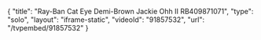 {
    "title": "Ray-Ban Cat Eye Demi-Brown Jackie Ohh II RB409871071",
    "type": "solo",
    "layout": "iframe-static",
    "videoId": "91857532",
    "url": "\/tvpembed\/91857532"
}